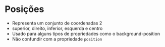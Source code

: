 # Posições

<position>

* Representa um conjunto de coordenadas 2
* superior, direito, inferior, esquerda e centro
* Usado para alguns tipos de propriedades como o background-position
* Não confundir com a propriedade `position`